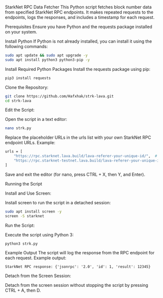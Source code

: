 StarkNet RPC Data Fetcher
This Python script fetches block number data from specified StarkNet RPC endpoints. It makes repeated requests to the endpoints, logs the responses, and includes a timestamp for each request.

Prerequisites
Ensure you have Python and the requests package installed on your system.

Install Python
If Python is not already installed, you can install it using the following commands:

```bash 
sudo apt update && sudo apt upgrade -y
sudo apt install python3 python3-pip -y
```
Install Required Python Packages
Install the requests package using pip:
```bash 
pip3 install requests
```
Clone the Repository:
```bash 
git clone https://github.com/Hafxhak/strk-lava.git
cd strk-lava

```
Edit the Script:

Open the script in a text editor:
```bash
nano strk.py
```
Replace the placeholder URLs in the urls list with your own StarkNet RPC endpoint URLs. Example:

```bash 
urls = [
    "https://rpc.starknet.lava.build/lava-referer-your-unique-id/",  # replace with your RPC
    "https://rpc.starknet-testnet.lava.build/lava-referer-your-unique-id/",  # replace with your RPC
]
```
Save and exit the editor (for nano, press CTRL + X, then Y, and Enter).


Running the Script

Install and Use Screen:

Install screen to run the script in a detached session:

```bash
sudo apt install screen -y
screen -S starknet
```
Run the Script:

Execute the script using Python 3:
```bash
python3 strk.py
```
Example Output
The script will log the response from the RPC endpoint for each request. Example output:

```plaintext
StarkNet RPC response: {'jsonrpc': '2.0', 'id': 1, 'result': 12345}
```
Detach from the Screen Session:

Detach from the screen session without stopping the script by pressing CTRL + A, then D.



